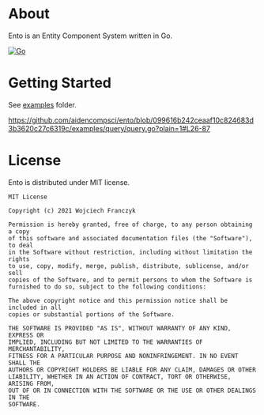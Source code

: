 # About
Ento is an Entity Component System written in Go. 

[![Go](https://github.com/aidencompsci/ento/actions/workflows/go.yml/badge.svg)](https://github.com/aidencompsci/ento/actions/workflows/go.yml)

# Getting Started

See [examples](./examples) folder.

https://github.com/aidencompsci/ento/blob/099616b242ceaaf10c824683d3b3620c27c6319c/examples/query/query.go?plain=1#L26-87

# License

Ento is distributed under MIT license.

```
MIT License

Copyright (c) 2021 Wojciech Franczyk

Permission is hereby granted, free of charge, to any person obtaining a copy
of this software and associated documentation files (the "Software"), to deal
in the Software without restriction, including without limitation the rights
to use, copy, modify, merge, publish, distribute, sublicense, and/or sell
copies of the Software, and to permit persons to whom the Software is
furnished to do so, subject to the following conditions:

The above copyright notice and this permission notice shall be included in all
copies or substantial portions of the Software.

THE SOFTWARE IS PROVIDED "AS IS", WITHOUT WARRANTY OF ANY KIND, EXPRESS OR
IMPLIED, INCLUDING BUT NOT LIMITED TO THE WARRANTIES OF MERCHANTABILITY,
FITNESS FOR A PARTICULAR PURPOSE AND NONINFRINGEMENT. IN NO EVENT SHALL THE
AUTHORS OR COPYRIGHT HOLDERS BE LIABLE FOR ANY CLAIM, DAMAGES OR OTHER
LIABILITY, WHETHER IN AN ACTION OF CONTRACT, TORT OR OTHERWISE, ARISING FROM,
OUT OF OR IN CONNECTION WITH THE SOFTWARE OR THE USE OR OTHER DEALINGS IN THE
SOFTWARE.
```

